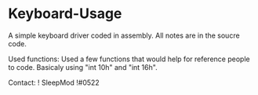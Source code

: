 # Keyboard-Usage
A simple keyboard driver coded in assembly. All notes are in the soucre code.

Used functions:
Used a few functions that would help for reference people to code. Basicaly using "int 10h" and "int 16h".

Contact: ! SleepMod !#0522
